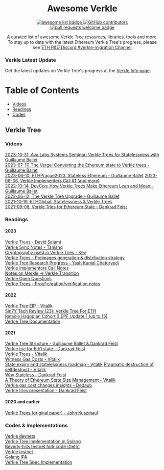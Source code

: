 <div align="center">
  <h1 align="center">Awesome Verkle</h1>
  <p align="center">
    <a href="https://github.com/sindresorhus/awesome">
      <img alt="awesome list badge" src="https://cdn.rawgit.com/sindresorhus/awesome/d7305f38d29fed78fa85652e3a63e154dd8e8829/media/badge.svg">
    </a>
    <a href="https://github.com/weiihann/awesome-state-expiry/graphs/contributors">
      <img alt="GitHub contributors" src="https://img.shields.io/github/contributors/weiihann/awesome-verkle">
    </a>
    <a href="http://makeapullrequest.com">
      <img alt="pull requests welcome badge" src="https://img.shields.io/badge/PRs-welcome-brightgreen.svg?style=flat">
    </a>
  </p>

  <p align="center">A curated list of awesome Verkle Tree resources, libraries, tools and more. To stay up to date with the latest Ethereum Verkle Tree's progress, please see <a href="https://discord.gg/gqP4kjd5YZ"> ETH R&D Discord #verkle-migration Channel </a> </p>
</div>

### Verkle Latest Update
Get the latest updates on Verkle Tree's progress at the [Verkle Info page](https://verkle.info).

Table of Contents
=================
  * [Videos](#videos)
  * [Readings](#readings)
  * [Codes](#codes)

## Verkle Tree
### Videos
[2023-10-31, Ava Labs Systems Seminar: Verkle Trees for Statelessness with Guillaume Ballet](https://www.youtube.com/watch?v=uGNmG3ZpWlU)  
[2023-07-17, The Verge: Converting the Ethereum state to Verkle trees - Guillaume Ballet](https://www.youtube.com/watch?v=F1Ne19Vew6w)  
[2023-06-10, ETHPrague2023: Stateless Ethereum - Guillaume Ballet](https://www.youtube.com/watch?v=GFiQXNZQcRw&list=PLRUSTVWJngidPVV_JC89YsomwtryPGV74&index=27) 
[2023-06-06, Verkle Implementers Call #1 (and more)](https://www.youtube.com/watch?v=tAk0eNBqR8c&list=PL4cwHXAawZxpzxfiXGTOfAz263sQB1D2F&index=3)  
[2022-10-14, DevCon: How Verkle Trees Make Ethereum Lean and Mean - Guillaume Ballet](https://www.youtube.com/watch?v=Q7rStTKwuYs&t)  
[2022-06-12, The Verkle Tree Upgrade - Guillaume Ballet](https://www.youtube.com/watch?v=WkXxbG6zLEw)  
[2021-10-19, ETHGlobal: Statelessness & Verkle Trees](https://www.youtube.com/watch?v=f7bEtX3Z57o)  
[2021-09-06, Verkle Tries for Ethereum State - Dankrad Feist](https://www.youtube.com/watch?v=RGJOQHzg3UQ&t)  

### Readings
#### 2023
[Verkle Trees - David Salami](https://research.polytope.technology/verkle-trees)  
[Verkle Sync Notes - Tanishq](https://hackmd.io/y3rNmxHmRQKHK7QK71NFzA?view)  
[Cryptography used in Verkle Tries - Kev](https://hackmd.io/PgsD0I0dQHOGuDx7D6o-dg#Cryptography-used-in-Verkle-Tries)  
[Verkle Trees - Preimages generation & distribution strategy](https://hackmd.io/@jsign/vkt-preimage-generation-and-distribution)  
[Verkle Tree Research Progress - Yash Kamal Chaturvedi](https://etherworld.co/2023/04/07/verkle-trees-research-progress/)  
[Verkle Implementers Call Notes](https://docs.google.com/document/d/1D2GtzI3q9btZd1ZOzCsWPsvzCaA-fCLZdXDtawoPUyM/edit)  
[Notes on Merkle -> Verkle Transition](https://notes.ethereum.org/bdfbEEf6QcypV0Cv8dlqBw)  
[Verkle Open Questions](https://notes.ethereum.org/@rudolf/verkle-questions)  
[Verkle Trees - Proof creation/verification notes](https://hackmd.io/@jsign/vkt-proofs-implementation-notes)  
#### 2022
[Verkle Tree EIP - Vitalik](https://notes.ethereum.org/@vbuterin/verkle_tree_eip)  
[Sin7Y Tech Review (23): Verkle Tree For ETH](https://hackmd.io/@sin7y/rJZZy_mD9)  
[Ignacio Hagopian Cohort 3 EPF Update 1 (up to 15)](https://hackmd.io/@jsign/cohort-three-update-1)  
[Verkle Tree Documentation](https://verkle.dev/docs/intro)  

#### 2021
[Verkle Tree Structure - Guillaume Ballet & Dankrad Feist](https://blog.ethereum.org/2021/12/02/verkle-tree-structure)  
[Verkle trie for Eth1 state - Dankrad Feist](https://dankradfeist.de/ethereum/2021/06/18/verkle-trie-for-eth1.html)  
[Verkle Trees  - Vitalik](https://vitalik.ca/general/2021/06/18/verkle.html)  
[Witness Gas Costs - Vitalik](https://notes.ethereum.org/@vbuterin/witness_gas_cost_2)  
[State expiry and statelessness roadmap - Vitalik](https://notes.ethereum.org/@vbuterin/verkle_and_state_expiry_proposal) 
[Pragmatic destruction of selfdestruct - Vitalik](https://hackmd.io/@vbuterin/selfdestruct)  
[Why Stateless - Dankrad Feist](https://dankradfeist.de/ethereum/2021/02/14/why-stateless.html)  
[A Theory of Ethereum State Size Management - Vitalik](https://hackmd.io/@vbuterin/state_size_management)  
[Verkle gas cost changes insights - Dedaub](https://docs.google.com/document/d/1s3qqzbkQFPcNvhzKPdnxg3MlFbv0YjK1z02SxRtdMs8/edit)   
[Verkle tries presentation - Dankrad Feist](https://docs.google.com/presentation/d/1OYZnlXUSWBPWAb15nybzD6u3Sj4ZAV3chQ-EZB-Nrwk/edit#slide=id.p1)  
#### 2020 and earlier
[Verkle Trees (original paper) - John Kuszmaul](https://math.mit.edu/research/highschool/primes/materials/2018/Kuszmaul.pdf)  


### Codes & Implementations
[Verkle devnets](https://github.com/ethpandaops/verkle-devnets)    
[Verkle Tree implementation in Golang](https://github.com/gballet/go-verkle)  
[Beverly-hills testnet fork code (Geth)](https://github.com/gballet/go-ethereum/tree/beverly-hills-head)  
[Verkle testnet](https://github.com/tanishqjasoria/verkle-testnet)  
[Golang IPA](https://github.com/crate-crypto/go-ipa)  
[Verkle Tree Spec Implementation](https://github.com/crate-crypto/verkle-trie-ref) 
